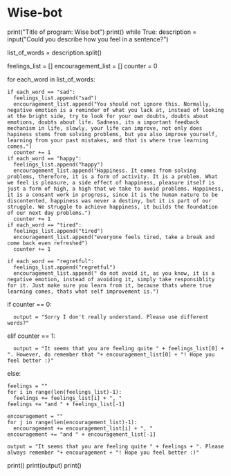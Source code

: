 # Wise-bot
print("Title of program: Wise bot")
print()
while True:
  description = input("Could you describe how you feel in a sentence?")

  list_of_words = description.split()

  feelings_list = []
  encouragement_list = []
  counter = 0
  
  for each_word in list_of_words:
    
    if each_word == "sad":
      feelings_list.append("sad")
      encouragement_list.append("You should not ignore this. Normally, negative emotion is a reminder of what you lack at, instead of looking at the bright side, try to look for your own doubts, doubts about emotions, doubts about life. Sadness, its a important feedback mechanism in life, slowly, your life can improve, not only does hapiness stems from solving problems, but you also improve yourself, learning from your past mistakes, and that is where true learning comes.")
      counter += 1
    if each_word == "happy":
      feelings_list.append("happy")
      encouragement_list.append("Happiness. It comes from solving problems, therefore, it is a form of activity. It is a problem. What we feel is pleasure, a side effect of happiness, pleasure itself is just a form of high, a high that we take to avoid problems. Happiness, it is a consant work in progress, since it is the human nature to be discontented, happiness was never a destiny, but it is part of our struggle. We struggle to achieve happiness, it builds the foundation of our next day problems.")
      counter += 1
    if each_word == "tired":
      feelings_list.append("tired")
      encouragement_list.append("everyone feels tired, take a break and come back even refreshed")
      counter += 1

    if each_word == "regretful":
      feelings_list.append("regretful")
      encouragement_list.append(" do not avoid it, as you know, it is a negative emotion, instead of avoiding it, simply take responsiblity for it. Just make sure you learn from it, because thats where true learning comes, thats what self improvement is.")
      
  if counter == 0:
    
      output = "Sorry I don't really understand. Please use different words?"

  elif counter == 1:
    
      output = "It seems that you are feeling quite " + feelings_list[0] + ". However, do remember that "+ encouragement_list[0] + "! Hope you feel better :)"  

  else:

    feelings = ""    
    for i in range(len(feelings_list)-1):
      feelings += feelings_list[i] + ", "
    feelings += "and " + feelings_list[-1]
    
    encouragement = ""    
    for j in range(len(encouragement_list)-1):
      encouragement += encouragement_list[i] + ", "
    encouragement += "and " + encouragement_list[-1]

    output = "It seems that you are feeling quite " + feelings + ". Please always remember "+ encouragement + "! Hope you feel better :)"

  print()
  print(output)
  print()
